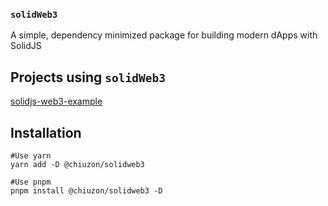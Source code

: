 ### `solidWeb3`
 A simple, dependency minimized package for building modern dApps with SolidJS

## Projects using `solidWeb3`

[solidjs-web3-example](https://github.com/chiuzon/solidjs-web3-example)

## Installation

```
#Use yarn
yarn add -D @chiuzon/solidweb3

#Use pnpm
pnpm install @chiuzon/solidweb3 -D
```